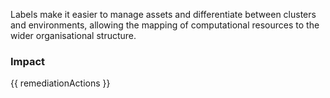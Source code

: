 
Labels make it easier to manage assets and differentiate between clusters and environments, allowing the mapping of computational resources to the wider organisational structure.


### Impact
<!-- Add Impact here -->

<!-- DO NOT CHANGE -->
{{ remediationActions }}


